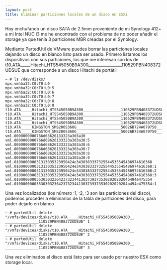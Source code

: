 ```yaml
---
layout: post
title: Eliminar particiones locales de un disco en ESXi
---
```


Hoy enchufando un disco SATA de 2.5mm proveniente de mi Synology 412+ a mi Intel NUC i3 me he encontrado con el problema de no poder añadir el storage ya que tenía 3 particiones MBR creadas por el Synology.

Mediante PartedUtil de VMware puedes borrar las particiones locales dejando un disco en blanco listo para ser usado.
Primero listamos los dispositivos con sus particiones, los que me interesan son los de t10.ATA\_\_\_\_\_Hitachi_HTS545050B9A300_\_\_\_\_\_\_\_\_\_\_\_\_\_\_\_\_110529PBN408372UDSUE que corresponde a un disco Hitachi de portátil

```
~ # ls /dev/disks/
mpx.vmhba32:C0:T0:L0
mpx.vmhba32:C0:T0:L0:5
mpx.vmhba32:C0:T0:L0:6
mpx.vmhba32:C0:T0:L0:7
mpx.vmhba32:C0:T0:L0:8
mpx.vmhba32:C0:T0:L0:9
t10.ATA_____Hitachi_HTS545050B9A300_________________110529PBN408372UDSUE
t10.ATA_____Hitachi_HTS545050B9A300_________________110529PBN408372UDSUE:1
t10.ATA_____Hitachi_HTS545050B9A300_________________110529PBN408372UDSUE:2
t10.ATA_____Hitachi_HTS545050B9A300_________________110529PBN408372UDSUE:3
t10.ATA_____KINGSTON_SMS200S360G____________________50026B724A079750____
t10.ATA_____KINGSTON_SMS200S360G____________________50026B724A079750____:1
vml.0000000000766d68626133323a303a30
vml.0000000000766d68626133323a303a30:5
vml.0000000000766d68626133323a303a30:6
vml.0000000000766d68626133323a303a30:7
vml.0000000000766d68626133323a303a30:8
vml.0000000000766d68626133323a303a30:9
vml.010000000031313035323950424e3430383337325544535545486974616368
vml.010000000031313035323950424e3430383337325544535545486974616368:1
vml.010000000031313035323950424e3430383337325544535545486974616368:2
vml.010000000031313035323950424e3430383337325544535545486974616368:3
vml.010000000035303032364237323441303739373530202020204b494e475354
vml.010000000035303032364237323441303739373530202020204b494e475354:1
```

Una vez localizados (los número :1, :2, :3 son las particiones del disco), podemos proceder a eliminarlos de la tabla de particiones del disco, para poder dejarlo en blanco

```
~ # partedUtil delete "/vmfs/devices/disks/t10.ATA_____Hitachi_HTS545050B9A300__
_______________110529PBN408372UDSUE" 1
~ # partedUtil delete "/vmfs/devices/disks/t10.ATA_____Hitachi_HTS545050B9A300__
_______________110529PBN408372UDSUE" 2
~ # partedUtil delete "/vmfs/devices/disks/t10.ATA_____Hitachi_HTS545050B9A300__
_______________110529PBN408372UDSUE" 3
```

Una vez eliminados el disco está listo para ser usado por nuestro ESX como storage local.
